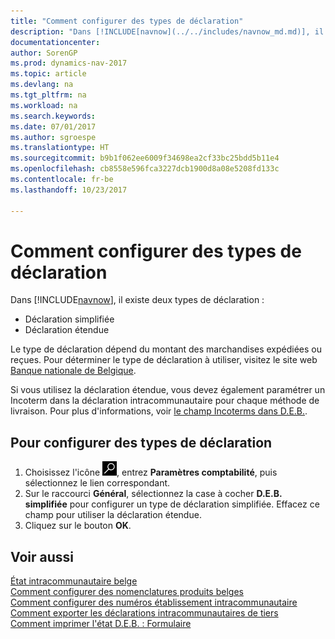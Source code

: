 ```yaml
---
title: "Comment configurer des types de déclaration"
description: "Dans [!INCLUDE[navnow](../../includes/navnow_md.md)], il existe deux types de déclaration."
documentationcenter: 
author: SorenGP
ms.prod: dynamics-nav-2017
ms.topic: article
ms.devlang: na
ms.tgt_pltfrm: na
ms.workload: na
ms.search.keywords: 
ms.date: 07/01/2017
ms.author: sgroespe
ms.translationtype: HT
ms.sourcegitcommit: b9b1f062ee6009f34698ea2cf33bc25bdd5b11e4
ms.openlocfilehash: cb8558e596fca3227dcb1900d8a08e5208fd133c
ms.contentlocale: fr-be
ms.lasthandoff: 10/23/2017

---
```

# <a name="how-to-set-up-declaration-types"></a>Comment configurer des types de déclaration
Dans [!INCLUDE[navnow](../../includes/navnow_md.md)], il existe deux types de déclaration :  

- Déclaration simplifiée  
- Déclaration étendue  

Le type de déclaration dépend du montant des marchandises expédiées ou reçues. Pour déterminer le type de déclaration à utiliser, visitez le site web [Banque nationale de Belgique](http://go.microsoft.com/fwlink/?LinkId=163064).  

Si vous utilisez la déclaration étendue, vous devez également paramétrer un Incoterm dans la déclaration intracommunautaire pour chaque méthode de livraison. Pour plus d'informations, voir [le champ Incoterms dans D.E.B.](ms-its:be_lf_a.chm::/T_10_11300.htm).  

## <a name="to-set-up-declaration-types"></a>Pour configurer des types de déclaration  

1.  Choisissez l'icône ![Page ou état pour la recherche](../../media/ui-search/search_small.png "icône Page ou état pour la recherche"), entrez **Paramètres comptabilité**, puis sélectionnez le lien correspondant.  
2.  Sur le raccourci **Général**, sélectionnez la case à cocher **D.E.B. simplifiée** pour configurer un type de déclaration simplifiée. Effacez ce champ pour utiliser la déclaration étendue.  
3.  Cliquez sur le bouton **OK**.  

## <a name="see-also"></a>Voir aussi  
 [État intracommunautaire belge](belgian-intrastat-reporting.md)   
 [Comment configurer des nomenclatures produits belges](how-to-set-up-belgian-tariff-numbers.md)   
 [Comment configurer des numéros établissement intracommunautaire](how-to-set-up-intrastat-establishment-numbers.md)   
 [Comment exporter les déclarations intracommunautaires de tiers](how-to-export-intrastat-third-party-declararations.md)   
 [Comment imprimer l'état D.E.B. : Formulaire](how-to-print-the-intrastat-form-report.md)

